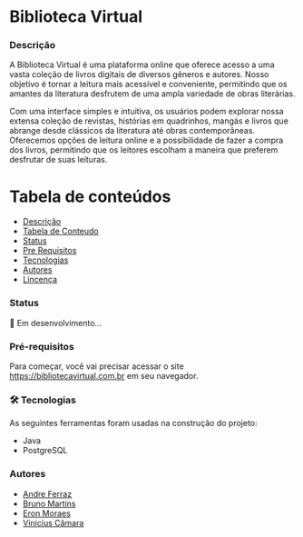 # Biblioteca Virtual

### Descrição
A Biblioteca Virtual é uma plataforma online que oferece acesso a uma vasta coleção de livros digitais de diversos gêneros e autores. Nosso objetivo é tornar a leitura mais acessível e conveniente, permitindo que os amantes da literatura desfrutem de uma ampla variedade de obras literárias.

Com uma interface simples e intuitiva, os usuários podem explorar nossa extensa coleção de revistas, histórias em quadrinhos, mangás e livros que abrange desde clássicos da literatura até obras contemporâneas. Oferecemos opções de leitura online e a possibilidade de fazer a compra dos livros, permitindo que os leitores escolham a maneira que preferem desfrutar de suas leituras.

Tabela de conteúdos
=================
<!--ts-->
   * [Descrição](#Descrição)
   * [Tabela de Conteudo](#tabela-de-conteudo)
   * [Status](#Status)
   * [Pre Requisitos](#pre-requisitos)
   * [Tecnologias](#tecnologias)
   * [Autores](#Autores)
   * [Lincença](#Lincença)
<!--te-->

### Status

🚀 Em desenvolvimento...

### Pré-requisitos

Para começar, você vai precisar acessar o site <https://bibliotecavirtual.com.br> em seu navegador.

### 🛠 Tecnologias

As seguintes ferramentas foram usadas na construção do projeto:

- Java
- PostgreSQL

### Autores

- [Andre Ferraz](https://github.com/AndreFerrazzzz)
- [Bruno Martins](https://github.com/Bruno-Mrs)
- [Eron Moraes](https://github.com/eronmoraes)
- [Vinicius Câmara](https://github.com/VinicinCamara)
